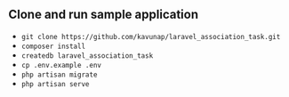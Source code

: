 

## Clone and run sample application

- `git clone https://github.com/kavunap/laravel_association_task.git`
- `composer install`
- `createdb laravel_association_task`
- `cp .env.example .env`
- `php artisan migrate`
- `php artisan serve`

